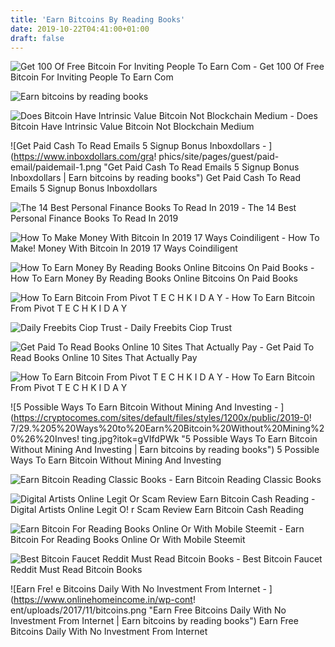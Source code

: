 ```yaml
---
title: 'Earn Bitcoins By Reading Books'
date: 2019-10-22T04:41:00+01:00
draft: false
---
```


![Get 100 Of Free Bitcoin For Inviting People To Earn Com - ](https://miro.medium.com/max/1400/1*XGi1krf7ofcUjz7ngwnT2Q.png "Get 100 Of Free Bitcoin For Inviting People To Earn Com | Earn bitcoins by reading books") Get 100 Of Free Bitcoin For Inviting People To Earn Com

![Earn bitcoins by reading books](https://prodimage.images-bn.com/pimages/9781987727807_p0_v1_s550x406.jpg "Earn bitcoins by reading books") 

![Does Bitcoin Have Intrinsic Value Bitcoin Not Blockchain Medium - ](https://miro.medium.com/max/1838/1*F00iSZYbwZvDUWBxurdfLw.png "Does Bitcoin Have Intrinsic Value Bitcoin Not Blockchain Medium | Earn bitcoins by reading books") Does Bitcoin Have Intrinsic Value Bitcoin Not Blockchain Medium

![Get Paid Cash To Read Emails 5 Signup Bonus Inboxdollars - ](https://www.inboxdollars.com/gra!   phics/site/pages/guest/paid-email/paidemail-1.png "Get Paid Cash To Read Emails 5 Signup Bonus Inboxdollars | Earn bitcoins by reading books") Get Paid Cash To Read Emails 5 Signup Bonus Inboxdollars

![The 14 Best Personal Finance Books To Read In 2019 - ](https://fourminutebooks.com/wp-content/uploads/2019/03/best-finance-books-cover-750x410.jpg "The 14 Best Personal Finance Books To Read In 2019 | Earn bitcoins by reading books") The 14 Best Personal Finance Books To Read In 2019

![How To Make Money With Bitcoin In 2019 17 Ways Coindiligent - ](https://coindiligent.com/wp-content/uploads/2018/01/earn-bitcoin-by-writing.png "How To Make Money With Bitcoin In 2019 17 Ways Coindiligent | Earn bitcoins by reading books") How To Make! Money With Bitcoin In 2019 17 Ways Coindiligent

![How To Earn Money By Reading Books Online Bitcoins On Paid Books - ](https://1.bp.blogspot.com/-sHr9354xhEs/VhU3ag3kSLI/AAAAAAAAGBg/YkchT8OAZ_c/s640/Registration.png "How To Earn Money By Reading Books Online Bitcoins On Paid Books | Earn bitcoins by reading books") How To Earn Money By Reading Books Online Bitcoins On Paid Books

![How To Earn Bitcoin From Pivot T E C H K I D A Y - ](https://1.bp.blogspot.com/-WfU2bHJTcxY/XFHdhwpGXZI/AAAAAAAAAX4/qfzm8hsPjBMQdXLCyOOCNor1iiX_fBaSgCLcBGAs/w1200-h630-p-k-no-nu/FB_IMG_15488436273772373.jpg "How To Earn Bitcoin From Pivot T E C H K I D A Y | Earn bitcoins by reading books") How To Earn Bitcoin From Pivot T E C H K I D A Y

![Daily Freebits Ciop Trust - ](http://cioptrust.weebly.com/uploads/1/3/4/4/13440245/daily-freebits1_orig.jpg) Daily Freebits Ciop Trust

![Get Paid To Read Books Online 10 Sites That Actually Pay - ](https://www.dreamhomebasedwork.com/wp-content/uploads/2018/11/get-paid-to-read-pin--565x960.jpg "Get Paid To Read Books Online 10 Sites That Actually Pay | Earn bitcoins by reading books") Get Paid To Read Books Online 10 Sites That Actually Pay

![How To Earn Bitcoin From Pivot T E C H K I D A Y - ](https://1.bp.blogspot.com/-WfU2bHJTcxY/XFHdhwpGXZI/AAAAAAAAAX4/qfzm8hsPjBMQdXLCyOOCNor1iiX_fBaSgCLcBGAs/s1600/FB_IMG_15488436273772373.jpg "How To Earn Bitcoin From Pivot T E C H K I D A Y | Earn bitcoins by reading books") How To Earn Bitcoin From Pivot T E C H K I D A Y

![5 Possible Ways To Earn Bitcoin Without Mining And Investing - ](https://cryptocomes.com/sites/default/files/styles/1200x/public/2019-0!   7/29.%205%20Ways%20to%20Earn%20Bitcoin%20Without%20Mining%20%26%20Inves!   ting.jpg?itok=gVIfdPWk "5 Possible Ways To Earn Bitcoin Without Mining And Investing | Earn bitcoins by reading books") 5 Possible Ways To Earn Bitcoin Without Mining And Investing

![Earn Bitcoin Reading Classic Books - ](https://cdn.ccn.com/wp-content/uploads/2015/05/free-bitcoin-books.jpg "Earn Bitcoin Reading Classic Books | Earn bitcoins by reading books") Earn Bitcoin Reading Classic Books

![Digital Artists Online Legit Or Scam Review Earn Bitcoin Cash Reading - ](https://i1.wp.com/livemoneyonline.com/wp-content/uploads/2018/02/digital-artist-book-showcase.png?resize=1218%2C524&ssl=1 "Digital Artists Online Legit Or Scam Review Earn Bitcoin Cash Reading | Earn bitcoins by reading books") Digital Artists Online Legit O! r Scam Review Earn Bitcoin Cash Reading

![Earn Bitcoin For Reading Books Online Or With Mobile Steemit - ](https://steemitimages.com/640x0/https://rlv.zcache.com/svc/view?rlvnet=1&realview=113403048959210985&design=6f260604-31a6-44e0-91b8-f177e7f1ff8e&style=mediumcircle&handcolor=black&hide=bleed%2Csafe%2CvisibleMask&r=1469233414163&max_dim=325 "Earn Bitcoin For Reading Books Online Or With Mobile Steemit | Earn bitcoins by reading books") Earn Bitcoin For Reading Books Online Or With Mobile Steemit

![Best Bitcoin Faucet Reddit Must Read Bitcoin Books - ](https://i.redd.it/qbjris5dr7721.jpg "Best Bitcoin Faucet Reddit Must Read Bitcoin Books | Earn bitcoins by reading books") Best Bitcoin Faucet Reddit Must Read Bitcoin Books

![Earn Fre!   e Bitcoins Daily With No Investment From Internet - ](https://www.onlinehomeincome.in/wp-cont!   ent/uploads/2017/11/bitcoins.png "Earn Free Bitcoins Daily With No Investment From Internet | Earn bitcoins by reading books") Earn Free Bitcoins Daily With No Investment From Internet